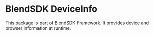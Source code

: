 # BlendSDK DeviceInfo

This package is part of BlendSDK Framework. It provides device and browser
information at runtime.
